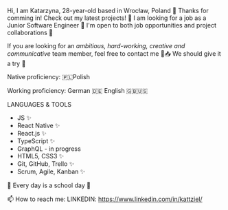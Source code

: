 Hi, I am Katarzyna, 28-year-old based in Wrocław, Poland 👋 Thanks for comming in! Check out my latest projects! 🎈
I am looking for a job as a Junior Software Engineer 👀 I'm open to both job opportunities and project collaborations 👯

If you are looking for an _ambitious, hard-working, creative and communicative_ team member, feel free to contact me 📨📥
We should give it a try 🚀

Native proficiency: 🇵🇱Polish

Working proficiency: German 🇩🇪 English 🇬🇧🇺🇸

LANGUAGES & TOOLS

- JS ✨
- React Native ✨ 
- React.js ✨
- TypeScript ✨
- GraphQL - in progress
- HTML5, CSS3 ✨
- Git, GitHub, Trello ✨
- Scrum, Agile, Kanban ✨

🔭 Every day is a school day 🌱

📫 How to reach me:
LINKEDIN: https://www.linkedin.com/in/kattziel/
